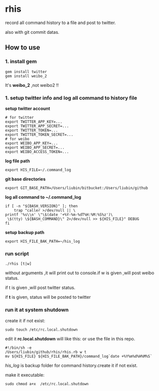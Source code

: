 # rhis

record all command history to a file and post to twitter.

also with git commit datas.

## How to use

### 1. install gem
    gem install twitter
    gem install weibo_2

It's **weibo_2** ,not weibo2 !!

### 1. setup twitter info and log all command to history file

**setup twitter account**

    # for twitter
    export TWITTER_APP_KEY=...
    export TWITTER_APP_SECRET=...
    export TWITTER_TOKEN=...
    export TWITTER_TOKEN_SECRET=...
    # for weibo
    export WEIBO_APP_KEY=...
    export WEIBO_APP_SECRET=...
    export WEIBO_ACCESS_TOKEN=...

**log file path**

    export HIS_FILE=~/.command_log

**git base directories**

    export GIT_BASE_PATH=/Users/liubin/bitbucket:/Users/liubin/github

**log all command to ~/.command_log**

    if [ -n "${BASH_VERSION}" ]; then
        trap "caller >/dev/null || \
    printf '%s\\n' \"\$(date '+%Y-%m-%dT%H:%M:%S%z')\
     \$(tty) \${BASH_COMMAND}\" 2>/dev/null >> ${HIS_FILE}" DEBUG
    fi

**setup backup path**

    export HIS_FILE_BAK_PATH=~/his_log

### run script

    ./rhis [t|w]

without arguments ,it will print out to console.if w is given ,will post weibo status.

if t is given ,will post twitter status.

if **t** is given, status will be posted to twitter


### run it at system shutdown

create it if not exist:

    sudo touch /etc/rc.local.shutdown

edit it **rc.local.shutdown** will like this:
or use the file in this repo.

    #!/bin/sh -e
    /Users/liubin/github/rhis/rhis.rb w t
    mv ${HIS_FILE} ${HIS_FILE_BAK_PATH}/command_log`date +%Y%m%d%H%M%S`

*his_log* is backup folder for command history.create it if not exist.

make it executable:

    sudo chmod a+x  /etc/rc.local.shutdown



